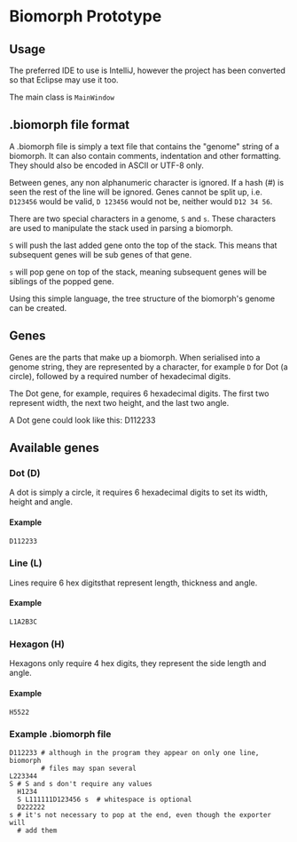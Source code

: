 Biomorph Prototype
==================
## Usage
The preferred IDE to use is IntelliJ, however the project has been converted
so that Eclipse may use it too.

The main class is `MainWindow`

## .biomorph file format

A .biomorph file is simply a text file that contains the "genome" string of a
biomorph. It can also contain comments, indentation and other formatting. They
should also be encoded in ASCII or UTF-8 only.

Between genes, any non alphanumeric character is ignored. If a hash (#) is seen
the rest of the line will be ignored. Genes cannot be split up, i.e. `D123456`
would be valid, `D 123456` would not be, neither would `D12 34 56`.

There are two special characters in a genome, `S` and `s`. These characters are
used to manipulate the stack used in parsing a biomorph.

`S` will push the last added gene onto the top of the stack. This means that
subsequent genes will be sub genes of that gene.

`s` will pop gene on top of the stack, meaning subsequent genes will be
siblings of the popped gene.

Using this simple language, the tree structure of the biomorph's genome can be
created.

## Genes
Genes are the parts that make up a biomorph. When serialised into a genome
string, they are represented by a character, for example `D` for Dot (a circle),
followed by a required number of hexadecimal digits.

The Dot gene, for example, requires 6 hexadecimal digits. The first two
represent width, the next two height, and the last two angle.

A Dot gene could look like this:
    D112233

## Available genes
### Dot (D)
A dot is simply a circle, it requires 6 hexadecimal digits to set its width,
height and angle.

#### Example
    D112233

### Line (L)
Lines require 6 hex digitsthat represent length, thickness and angle.

#### Example
    L1A2B3C

### Hexagon (H)
Hexagons only require 4 hex digits, they represent the side length and angle.

#### Example
    H5522

### Example .biomorph file
    D112233 # although in the program they appear on only one line, biomorph
            # files may span several
    L223344
    S # S and s don't require any values
      H1234
      S L111111D123456 s  # whitespace is optional
      D222222
    s # it's not necessary to pop at the end, even though the exporter will
      # add them